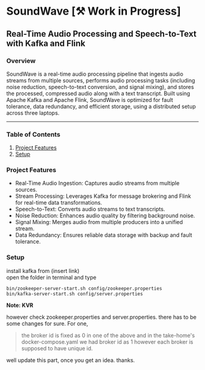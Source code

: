# SoundWave [⚒️ Work in Progress]

## Real-Time Audio Processing and Speech-to-Text with Kafka and Flink

### Overview
SoundWave is a real-time audio processing pipeline that ingests audio streams from multiple sources, performs audio processing tasks (including noise reduction, speech-to-text conversion, and signal mixing), and stores the processed, compressed audio along with a text transcript. Built using Apache Kafka and Apache Flink, SoundWave is optimized for fault tolerance, data redundancy, and efficient storage, using a distributed setup across three laptops.

<hr>

### Table of Contents

1. [Project Features](README#project-features)
2. [Setup](README#Setup)




### Project Features
- Real-Time Audio Ingestion: Captures audio streams from multiple sources.
- Stream Processing: Leverages Kafka for message brokering and Flink for real-time data transformations.
- Speech-to-Text: Converts audio streams to text transcripts.
- Noise Reduction: Enhances audio quality by filtering background noise.
- Signal Mixing: Merges audio from multiple producers into a unified stream.
- Data Redundancy: Ensures reliable data storage with backup and fault tolerance.

### Setup

install kafka from (insert link) <br>
open the folder in terminal and type

```
bin/zookeeper-server-start.sh config/zookeeper.properties
bin/kafka-server-start.sh config/server.properties	
```

**Note: KVR**

however check zookeeper.properties and server.properties. there has to be some changes for sure.
For one,
> the broker id is fixed as 0 in one of the above and in the take-home's docker-compose.yaml we had broker id as 1 however each broker is supposed to have unique id.

well update this part, once you get an idea. thanks.
